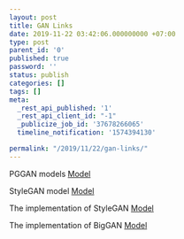 ```yaml
---
layout: post
title: GAN Links
date: 2019-11-22 03:42:06.000000000 +07:00
type: post
parent_id: '0'
published: true
password: ''
status: publish
categories: []
tags: []
meta:
  _rest_api_published: '1'
  _rest_api_client_id: "-1"
  _publicize_job_id: '37678266065'
  timeline_notification: '1574394130'

permalink: "/2019/11/22/gan-links/"
---
```


PGGAN models [Model](https://drive.google.com/open?id=15hvzxt_XxuokSmj0uO4xxMTMWVc0cIMU)

StyleGAN model [Model](https://drive.google.com/drive/folders/1MASQyN5m0voPcx7-9K0r5gObhvvPups7)

The implementation of StyleGAN [Model](https://github.com/NVlabs/stylegan)

The implementation of BigGAN [Model](https://github.com/ajbrock/BigGAN-PyTorch)
